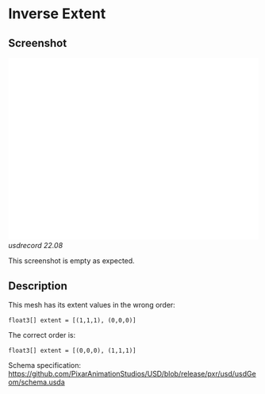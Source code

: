 # Inverse Extent

## Screenshot

![screenshot](screenshots/inverse_extent_usdrecord_22.08.png)
_usdrecord 22.08_

This screenshot is empty as expected.

## Description

This mesh has its extent values in the wrong order:

```usda
float3[] extent = [(1,1,1), (0,0,0)]
```

The correct order is:

```usda
float3[] extent = [(0,0,0), (1,1,1)]
```

Schema specification: <https://github.com/PixarAnimationStudios/USD/blob/release/pxr/usd/usdGeom/schema.usda>
